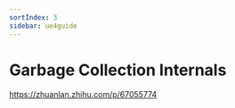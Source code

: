 ```yaml
---
sortIndex: 3
sidebar: ue4guide
---
```


# Garbage Collection Internals

<https://zhuanlan.zhihu.com/p/67055774>